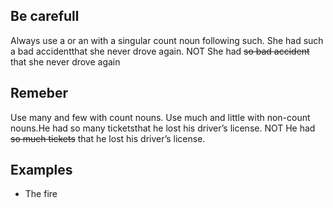 ## Be carefull
Always use a or an with a singular count noun following such. She had such a bad accidentthat she never drove again. NOT She had ~~so bad accident~~ that she never drove again
## Remeber
Use many and few with count nouns. Use much and little with non-count nouns.He had so many ticketsthat he lost his driver’s license. NOT He had ~~so much tickets~~ that he lost his driver’s license.

## Examples
* The fire 
<!--stackedit_data:
eyJoaXN0b3J5IjpbMTI0MTY1NTk2MywxNTcxOTkxNDMwLC0yOT
YyMDQyMTVdfQ==
-->